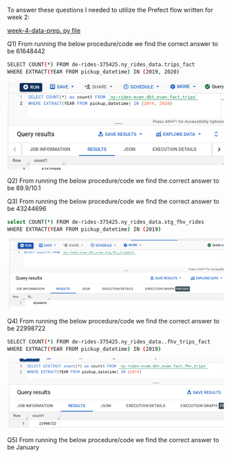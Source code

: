 To answer these questions I needed to utilize the Prefect flow written for week 2:

[week-4-data-prep. py file](parameterized_flow-Homework-4-prep.py)

Q1) From running the below procedure/code we find the correct answer to be 61648442

``` bash
SELECT COUNT(*) FROM de-rides-375425.ny_rides_data.trips_fact
WHERE EXTRACT(YEAR FROM pickup_datetime) IN (2019, 2020)
```
![Q1](HW4_Q1.png)

Q2) From running the below procedure/code we find the correct answer to be 89.9/10.1

Q3) From running the below procedure/code we find the correct answer to be 43244696


``` bash
select COUNT(*) FROM de-rides-375425.ny_rides_data.stg_fhv_rides 
WHERE EXTRACT(YEAR FROM pickup_datetime) IN (2019)
```
![Q3](HW4_Q3.png)

Q4) From running the below procedure/code we find the correct answer to be 22998722

``` bash
SELECT COUNT(*) FROM de-rides-375425.ny_rides_data..fhv_trips_fact
WHERE EXTRACT(YEAR FROM pickup_datetime) IN (2019)
```
![Q4](HW4_Q4.png)

Q5) From running the below procedure/code we find the correct answer to be January

